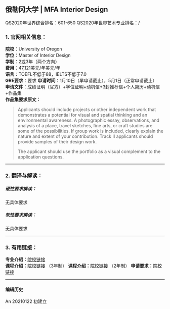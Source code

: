 ## 俄勒冈大学 | MFA Interior Design

QS2020年世界综合排名：601-650
QS2020年世界艺术专业排名：/


### 1. 官网相关信息：

**院校**：University of Oregon  
**学位**：Master of Interior Design  
**学制**：2或3年（两个方向）  
**费用**：47,121美元/年美元/年  
**语言**：TOEFL不低于88，IELTS不低于7.0  
**GRE要求**：要求
**申请时间**：1月10日（早申请截止），5月1日（正常申请截止）  
**申请文件**：成绩证明（官方）+学位证明+动机信+3封推荐信+个人简历+动机信+作品集  
**作品集要求原文：**   
> Applicants should include projects or other independent work that demonstrates a potential for visual and spatial thinking and an environmental awareness. A photographic essay, observations, and analysis of a place, travel sketches, fine arts, or craft studies are some of the possibilities. If group work is included, clearly explain the nature and extent of your contribution. Track II applicants should provide samples of their design work.
>
> The applicant should use the portfolio as a visual complement to the application questions.





---


### 2. 翻译与解读：

##### 硬性要求解读：
无具体要求

##### 软性要求解读：
无具体要求

---


### 3. 有用链接：

**专业介绍：**[院校链接](https://archenvironment.uoregon.edu/interior-architecture/graduate)  
**课程介绍：**[院校链接](https://archenvironment.uoregon.edu/interior-architecture/graduate/miarch1) （3年制）
**课程介绍：**[院校链接](https://archenvironment.uoregon.edu/interior-architecture/graduate/miarch2) （2年制）
**申请要求：**[院校链接](https://archenvironment.uoregon.edu/interior-architecture/apply/miarch)



---


#### 编辑历史

An 20210122 初建立
